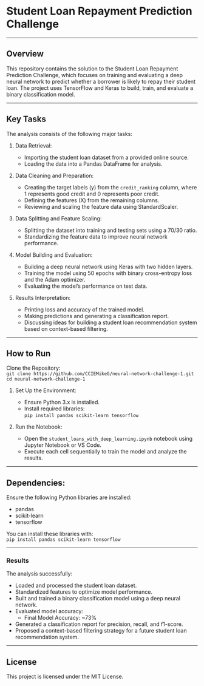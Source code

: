 # Student Loan Repayment Prediction Challenge

---

## Overview

This repository contains the solution to the Student Loan Repayment Prediction Challenge, which focuses on training and evaluating a deep neural network to predict whether a borrower is likely to repay their student loan. The project uses TensorFlow and Keras to build, train, and evaluate a binary classification model.

---

## Key Tasks

The analysis consists of the following major tasks:

1. Data Retrieval:

   - Importing the student loan dataset from a provided online source.
   - Loading the data into a Pandas DataFrame for analysis.

2. Data Cleaning and Preparation:

   - Creating the target labels (y) from the `credit_ranking` column, where 1 represents good credit and 0 represents poor credit.
   - Defining the features (X) from the remaining columns.
   - Reviewing and scaling the feature data using StandardScaler.

3. Data Splitting and Feature Scaling:

   - Splitting the dataset into training and testing sets using a 70/30 ratio.
   - Standardizing the feature data to improve neural network performance.

4. Model Building and Evaluation:

   - Building a deep neural network using Keras with two hidden layers.
   - Training the model using 50 epochs with binary cross-entropy loss and the Adam optimizer.
   - Evaluating the model’s performance on test data.

5. Results Interpretation:

   - Printing loss and accuracy of the trained model.
   - Making predictions and generating a classification report.
   - Discussing ideas for building a student loan recommendation system based on context-based filtering.

---

## How to Run

Clone the Repository:  
`git clone https://github.com/CCIEMikeG/neural-network-challenge-1.git`  
`cd neural-network-challenge-1`

1. Set Up the Environment:

   - Ensure Python 3.x is installed.
   - Install required libraries:  
     `pip install pandas scikit-learn tensorflow`

2. Run the Notebook:

   - Open the `student_loans_with_deep_learning.ipynb` notebook using Jupyter Notebook or VS Code.
   - Execute each cell sequentially to train the model and analyze the results.

---

## Dependencies:

Ensure the following Python libraries are installed:

- pandas  
- scikit-learn  
- tensorflow

You can install these libraries with:  
`pip install pandas scikit-learn tensorflow`

---

### Results

The analysis successfully:

- Loaded and processed the student loan dataset.
- Standardized features to optimize model performance.
- Built and trained a binary classification model using a deep neural network.
- Evaluated model accuracy:
  - Final Model Accuracy: ~73%
- Generated a classification report for precision, recall, and f1-score.
- Proposed a context-based filtering strategy for a future student loan recommendation system.

---

## License

This project is licensed under the MIT License.
